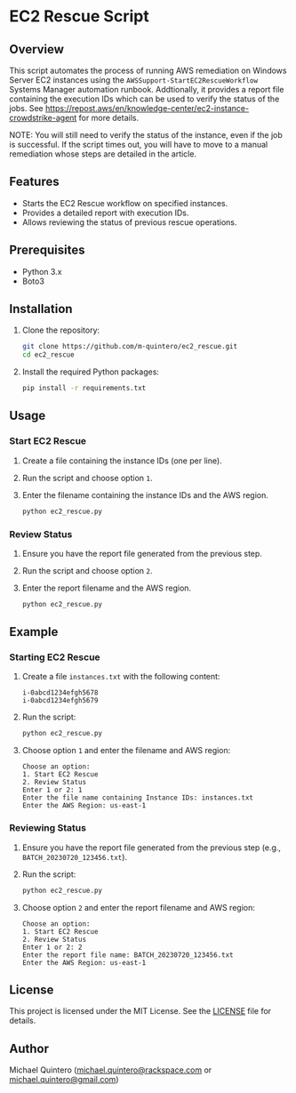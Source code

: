 # EC2 Rescue Script

## Overview

This script automates the process of running AWS remediation on Windows Server EC2 instances using the `AWSSupport-StartEC2RescueWorkflow` Systems Manager automation runbook. Addtionally, it provides a report file containing the execution IDs which can be used to verify the status of the jobs. See https://repost.aws/en/knowledge-center/ec2-instance-crowdstrike-agent for more details. 

NOTE: You will still need to verify the status of the instance, even if the job is successful. If the script times out, you will have to move to a manual remediation whose steps are detailed in the article.

## Features

- Starts the EC2 Rescue workflow on specified instances.
- Provides a detailed report with execution IDs.
- Allows reviewing the status of previous rescue operations.

## Prerequisites

- Python 3.x
- Boto3

## Installation

1. Clone the repository:
    ```sh
    git clone https://github.com/m-quintero/ec2_rescue.git
    cd ec2_rescue
    ```

2. Install the required Python packages:
    ```sh
    pip install -r requirements.txt
    ```

## Usage

### Start EC2 Rescue

1. Create a file containing the instance IDs (one per line).
2. Run the script and choose option `1`.
3. Enter the filename containing the instance IDs and the AWS region.

    ```sh
    python ec2_rescue.py
    ```

### Review Status

1. Ensure you have the report file generated from the previous step.
2. Run the script and choose option `2`.
3. Enter the report filename and the AWS region.

    ```sh
    python ec2_rescue.py
    ```

## Example

### Starting EC2 Rescue

1. Create a file `instances.txt` with the following content:
    ```
    i-0abcd1234efgh5678
    i-0abcd1234efgh5679
    ```

2. Run the script:
    ```sh
    python ec2_rescue.py
    ```

3. Choose option `1` and enter the filename and AWS region:
    ```
    Choose an option:
    1. Start EC2 Rescue
    2. Review Status
    Enter 1 or 2: 1
    Enter the file name containing Instance IDs: instances.txt
    Enter the AWS Region: us-east-1
    ```

### Reviewing Status

1. Ensure you have the report file generated from the previous step (e.g., `BATCH_20230720_123456.txt`).

2. Run the script:
    ```sh
    python ec2_rescue.py
    ```

3. Choose option `2` and enter the report filename and AWS region:
    ```
    Choose an option:
    1. Start EC2 Rescue
    2. Review Status
    Enter 1 or 2: 2
    Enter the report file name: BATCH_20230720_123456.txt
    Enter the AWS Region: us-east-1
    ```

## License

This project is licensed under the MIT License. See the [LICENSE](https://github.com/m-quintero/ec2_rescue/blob/main/LICENSE) file for details.


## Author

Michael Quintero (michael.quintero@rackspace.com or michael.quintero@gmail.com)
